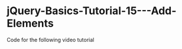 jQuery-Basics-Tutorial-15---Add-Elements
========================================

Code for the following video tutorial 
